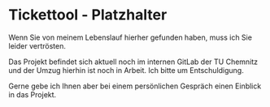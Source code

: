 # Tickettool - Platzhalter
Wenn Sie von meinem Lebenslauf hierher gefunden haben, muss ich Sie leider vertrösten.

Das Projekt befindet sich aktuell noch im internen GitLab der TU Chemnitz und der Umzug hierhin ist noch in Arbeit.
Ich bitte um Entschuldigung.

Gerne gebe ich Ihnen aber bei einem persönlichen Gespräch einen Einblick in das Projekt.
